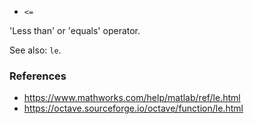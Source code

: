 * `<=`

'Less than' or 'equals' operator.

See also: `le`.

### References

* https://www.mathworks.com/help/matlab/ref/le.html
* https://octave.sourceforge.io/octave/function/le.html
